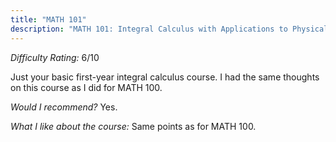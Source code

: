 ```yaml
---
title: "MATH 101"
description: "MATH 101: Integral Calculus with Applications to Physical Sciences and Engineering"
---
```


*Difficulty Rating:* 6/10

Just your basic first-year integral calculus course. I had the same thoughts on this course as I did for MATH 100.

*Would I recommend?* Yes.

*What I like about the course:* Same points as for MATH 100.

